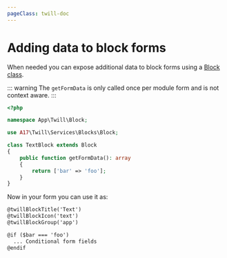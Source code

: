 ```yaml
---
pageClass: twill-doc
---
```


# Adding data to block forms

When needed you can expose additional data to block forms using a [Block class](/block-editor/block-classes.md).

::: warning
The `getFormData` is only called once per module form and is not context aware.
:::

```php
<?php

namespace App\Twill\Block;

use A17\Twill\Services\Blocks\Block;

class TextBlock extends Block
{
    public function getFormData(): array
    {
        return ['bar' => 'foo'];
    }
}
```

Now in your form you can use it as:

```html
@twillBlockTitle('Text')
@twillBlockIcon('text')
@twillBlockGroup('app')

@if ($bar === 'foo')
  ... Conditional form fields
@endif
```
